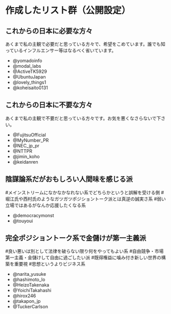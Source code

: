 # 作成したリスト群（公開設定）
## これからの日本に必要な方々
あくまで私の主観で必要だと思っている方々で、希望をこめています。誰でも知っているインフルエンサー等はなるべく省いています。
- @yomadoinfo
- @modal_labs
- @ActiveTK5929
- @UbuntuJapan
- @lovely_things1
- @koheisaito0131
## これからの日本に不要な方々
あくまで私の主観で不要だと思っている方々です。お気を悪くなさらないで下さい。
- @FujitsuOfficial
- @MyNumber_PR
- @NEC_jp_pr
- @NTTPR
- @jimin_koho
- @keidanren
## 陰謀論系だがおもしろい人間味を感じる派
#メインストリームになかなかなれない系でどちらかというと誤解を受ける側 #堀江氏や西村氏のようなガツガツポジショントーク派とは真逆の誠実さ系 #弱い立場ではあるがなんか応援したくなる系
- @democracymonst
- @touyoui
## 完全ポジショントーク系で金儲けが第一主義派
#良い悪いは別として法律を破らない限り何をやってもよい系 #自由競争・市場第一主義・金儲けして自由に過ごしたい派 #既得権益に噛み付き新しい世界の構築を重要視 #思想というよりビジネス系
- @narita_yusuke
- @hashimoto_lo
- @HeizoTakenaka
- @YoichiTakahashi
- @hirox246
- @takapon_jp
- @TuckerCarlson
